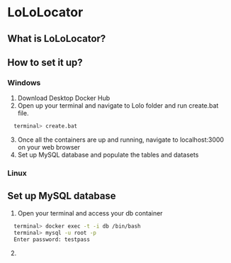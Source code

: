 # **LoLoLocator**

## What is LoLoLocator?


## How to set it up?

### Windows

1) Download Desktop Docker Hub
2) Open up your terminal and navigate to Lolo folder and run create.bat file.  
```bash
  terminal> create.bat
```
3) Once all the containers are up and running, navigate to localhost:3000 on your web browser
4) Set up MySQL database and populate the tables and datasets
### Linux



## Set up MySQL database
1) Open your terminal and access your db container
```bash
  terminal> docker exec -t -i db /bin/bash
  terminal> mysql -u root -p
  Enter password: testpass
```
2) 

